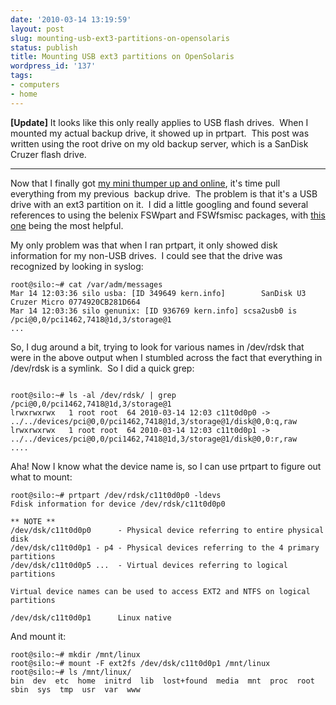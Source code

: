 ```yaml
---
date: '2010-03-14 13:19:59'
layout: post
slug: mounting-usb-ext3-partitions-on-opensolaris
status: publish
title: Mounting USB ext3 partitions on OpenSolaris
wordpress_id: '137'
tags:
- computers
- home
---
```


<strong>[Update]</strong> It looks like this only really applies to USB flash drives.  When I mounted my actual backup drive, it showed up in prtpart.  This post was written using the root drive on my old backup server, which is a SanDisk Cruzer flash drive.

<hr/>

Now that I finally got <a href="/2010/03/14/my-mini-thumper-is-online/">my mini thumper up and online</a>, it's time pull everything from my previous  backup drive.  The problem is that it's a USB drive with an ext3 partition on it.  I did a little googling and found several references to using the belenix FSWpart and FSWfsmisc packages, with <a href="http://blogs.sun.com/pradhap/entry/mount_ntfs_ext2_ext3_in">this one</a> being the most helpful.

My only problem was that when I ran prtpart, it only showed disk information for my non-USB drives.  I could see that the drive was recognized by looking in syslog:

```
root@silo:~# cat /var/adm/messages
Mar 14 12:03:36 silo usba: [ID 349649 kern.info]        SanDisk U3 Cruzer Micro 0774920CB281D664
Mar 14 12:03:36 silo genunix: [ID 936769 kern.info] scsa2usb0 is /pci@0,0/pci1462,7418@1d,3/storage@1
...

```

So, I dug around a bit, trying to look for various names in /dev/rdsk that were in the above output when I stumbled across the fact that everything in /dev/rdsk is a symlink.  So I did a quick grep:

```

root@silo:~# ls -al /dev/rdsk/ | grep /pci@0,0/pci1462,7418@1d,3/storage@1
lrwxrwxrwx   1 root root  64 2010-03-14 12:03 c11t0d0p0 -> ../../devices/pci@0,0/pci1462,7418@1d,3/storage@1/disk@0,0:q,raw
lrwxrwxrwx   1 root root  64 2010-03-14 12:03 c11t0d0p1 -> ../../devices/pci@0,0/pci1462,7418@1d,3/storage@1/disk@0,0:r,raw
....

```

Aha! Now I know what the device name is, so I can use prtpart to figure out what to mount:

```
root@silo:~# prtpart /dev/rdsk/c11t0d0p0 -ldevs
Fdisk information for device /dev/rdsk/c11t0d0p0

** NOTE **
/dev/dsk/c11t0d0p0      - Physical device referring to entire physical disk
/dev/dsk/c11t0d0p1 - p4 - Physical devices referring to the 4 primary partitions
/dev/dsk/c11t0d0p5 ...  - Virtual devices referring to logical partitions

Virtual device names can be used to access EXT2 and NTFS on logical partitions

/dev/dsk/c11t0d0p1      Linux native

```

And mount it:

```
root@silo:~# mkdir /mnt/linux
root@silo:~# mount -F ext2fs /dev/dsk/c11t0d0p1 /mnt/linux
root@silo:~# ls /mnt/linux/
bin  dev  etc  home  initrd  lib  lost+found  media  mnt  proc  root  sbin  sys  tmp  usr  var  www

``` 